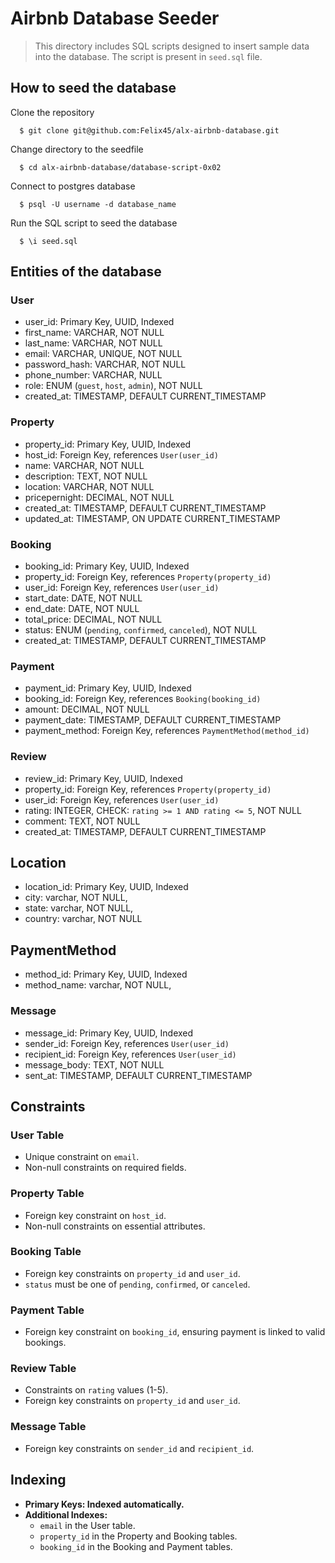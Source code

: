 # Airbnb Database Seeder
> This directory includes SQL scripts designed to insert sample data into the database. The script is present
in `seed.sql` file.

## How to seed the database
Clone the repository
```
  $ git clone git@github.com:Felix45/alx-airbnb-database.git
```

Change directory to the seedfile
```
  $ cd alx-airbnb-database/database-script-0x02
```
Connect to postgres database
```
  $ psql -U username -d database_name
```
Run the SQL script to seed the database
```
  $ \i seed.sql
```


## Entities of the database
### User
  - user_id: Primary Key, UUID, Indexed
  - first_name: VARCHAR, NOT NULL
  - last_name: VARCHAR, NOT NULL
  - email: VARCHAR, UNIQUE, NOT NULL
  - password_hash: VARCHAR, NOT NULL
  - phone_number: VARCHAR, NULL
  - role: ENUM (`guest`, `host`, `admin`), NOT NULL
  - created_at: TIMESTAMP, DEFAULT CURRENT_TIMESTAMP

### Property
  - property_id: Primary Key, UUID, Indexed
  - host_id: Foreign Key, references `User(user_id)`
  - name: VARCHAR, NOT NULL
  - description: TEXT, NOT NULL
  - location: VARCHAR, NOT NULL
  - pricepernight: DECIMAL, NOT NULL
  - created_at: TIMESTAMP, DEFAULT CURRENT_TIMESTAMP
  - updated_at: TIMESTAMP, ON UPDATE CURRENT_TIMESTAMP


### Booking
  - booking_id: Primary Key, UUID, Indexed
  - property_id: Foreign Key, references `Property(property_id)`
  - user_id: Foreign Key, references `User(user_id)`
  - start_date: DATE, NOT NULL
  - end_date: DATE, NOT NULL
  - total_price: DECIMAL, NOT NULL
  - status: ENUM (`pending`, `confirmed`, `canceled`), NOT NULL
  - created_at: TIMESTAMP, DEFAULT CURRENT_TIMESTAMP

### Payment
  - payment_id: Primary Key, UUID, Indexed
  - booking_id: Foreign Key, references `Booking(booking_id)`
  - amount: DECIMAL, NOT NULL
  - payment_date: TIMESTAMP, DEFAULT CURRENT_TIMESTAMP
  - payment_method: Foreign Key, references `PaymentMethod(method_id)`


### Review
  - review_id: Primary Key, UUID, Indexed
  - property_id: Foreign Key, references `Property(property_id)`
  - user_id: Foreign Key, references `User(user_id)`
  - rating: INTEGER, CHECK: `rating >= 1 AND rating <= 5`, NOT NULL
  - comment: TEXT, NOT NULL
  - created_at: TIMESTAMP, DEFAULT CURRENT_TIMESTAMP

## Location
  - location_id: Primary Key, UUID, Indexed
  - city: varchar, NOT NULL,
  - state: varchar, NOT NULL,
  - country: varchar, NOT NULL

## PaymentMethod
  - method_id: Primary Key, UUID, Indexed
  - method_name: varchar, NOT NULL,


### Message
  - message_id: Primary Key, UUID, Indexed
  - sender_id: Foreign Key, references `User(user_id)`
  - recipient_id: Foreign Key, references `User(user_id)`
  - message_body: TEXT, NOT NULL
  - sent_at: TIMESTAMP, DEFAULT CURRENT_TIMESTAMP


## Constraints
### User Table
  - Unique constraint on `email`.
  - Non-null constraints on required fields.
### Property Table
  - Foreign key constraint on `host_id`.
  - Non-null constraints on essential attributes.
### Booking Table
  - Foreign key constraints on `property_id` and `user_id`.
  - `status` must be one of `pending`, `confirmed`, or `canceled`.
### Payment Table
  - Foreign key constraint on `booking_id`, ensuring payment is linked to valid bookings.
### Review Table
  - Constraints on `rating` values (1-5).
  - Foreign key constraints on `property_id` and `user_id`.
### Message Table
  - Foreign key constraints on `sender_id` and `recipient_id`.


## Indexing
  - **Primary Keys: Indexed automatically.**
  - **Additional Indexes:**
    - `email` in the User table.
    - `property_id` in the Property and Booking tables.
    - `booking_id` in the Booking and Payment tables.
